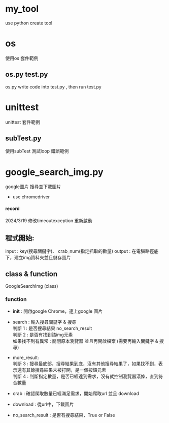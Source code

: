# my_tool
use python create tool

# os
使用os 套件範例

## os.py test.py
os.py write code into test.py , then run test.py

# unittest
unittest 套件範例
## subTest.py
使用subTest 測試loop 錯誤範例

# google_search_img.py
google圖片 搜尋並下載圖片
* use chromedriver

#### record 
2024/3/19 修改timeoutexception 重新啟動

## 程式開始:
input : key(搜尋關鍵字)、 crab_num(指定抓取的數量)
output : 在電腦路徑底下，建立img資料夾並且儲存圖片

## class & function
GoogleSearchImg (class)

### function 
* __init__ : 開啟google Chrome，連上google 圖片
* search : 輸入搜尋關鍵字 & 搜尋  
判斷 1 : 是否搜尋結果 no_search_result  
判斷 2 : 是否有找到該img元素  
如果找不到有異常 : 關閉原本瀏覽器 並且再開啟檔案 (需要再輸入關鍵字 & 搜尋)  

* more_result:  
判斷 3 : 搜尋最底部，搜尋結果到底，沒有其他搜尋結果了，如果找不到，表示還有其餘搜尋結果未被打開，是一個按鈕元素   
判斷 4 : 判斷指定數量，是否已經達到需求，沒有就控制瀏覽器滾條，直到符合數量   
  
* crab : 確認爬取數量已經滿足需求，開始爬取url 並且 download 
* download : 從url中，下載圖片
* no_search_result : 是否有搜尋結果，True or False









